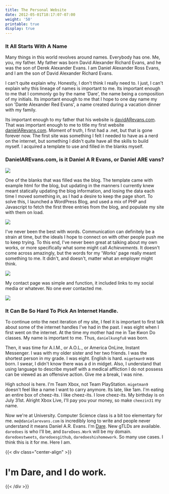 ```yaml
---
title: The Personal Website
date: 2012-05-01T18:17:07-07:00
weight: '50'
printable: true
display: true
---
```

### It All Starts With A Name

Many things in this world revolves around names. Everybody has one. Me, you, my father. My father was born David Alexander Richard Evans, and he was the son of Derek Alexander Evans. I am Daniel Alexander Ross Evans, and I am the son of David Alexander Richard Evans. 

I can't quite explain why. Honestly, I don't think I really need to. I just, I can't explain why this lineage of names is important to me. Its important enough to me that I commonly go by the name 'Dare', the name being a composition of my initials. Its important enough to me that I hope to one day name my son 'Dante Alexander Red Evans', a name created during a vacation dinner with my family.

Its important enough to my father that his website is [davidARevans.com](http://davidarevans.com). That was important enough to me to title my first website [danielARevans.com](http://danielarevans.com). Moment of truth, I first had a .net, but that is gone forever now. The first site was something I felt I needed to have as a nerd on the internet, but something I didn't quite have all the skills to build myself. I acquired a template to use and filled in the blanks myself.

### DanielAREvans.com, is it Daniel A R Evans, or Daniel ARE vans?

![](picturelink)

One of the blanks that was filled was the blog. The template came with example html for the blog, but updating in the manners I currently knew meant statically updating the blog information, and losing the data each time I moved something in, as I had a desire to keep the page short. To solve this, I launched a WordPress Blog, and used a mix of PHP and Javascript to fetch the first three entries from the blog, and populate my site with them on load.

![](picturelink)

I've never been the best with words. Communication can definitely be a strain at time, but the ideals I hope to connect on with other people push me to keep trying. To this end, I've never been great at talking about my own works, or more specifically what some might call _Achievements._ It doesn't come across amazingly, but the words for my 'Works' page really meant something to me. It didn't, and doesn't, matter what an employer might think.

![](worksPictureLink)

My contact page was simple and function, it included links to my social media or whatever. No one ever contacted me.

![](contactPictureLink)

### It Can Be So Hard To Pick An Internet Handle.

To continue onto the next iteration of my site, I feel it is important to first talk about some of the internet handles I've had in the past. I was eight when I first went on the internet. At the time my mother had me in Tae Kwon Do classes. My name is important to me. Thus, `danielkungfu8` was born. 

Then, it was time for A.I.M., or A.O.L., or America OnLine, Instant Messenger. I was with my older sister and her two friends. I was the shortest person in my grade. I was eight. English is hard. `migetman9` was born. I swear, I didn't know there was a d in midget. Also, I understand that using language to describe myself with a medical affliction I do not possess can be viewed as an offensive action. Give me a break, I was nine. 

High school is here. I'm Team Xbox, not Team PlayStation. `migetman9` doesn't feel like a name I want to carry anymore. Its late, like 1am. I'm eating an entire box of cheez-its. I like cheez-its. I love cheez-its. My birthday is on July 31st. Alright Xbox Live, I'll pay you your money, so make `cheezin31` my name. 

Now we're at University. Computer Science class is a bit too elementary for me. `me@danielarevans.com` is incredibly long to write and people never understand it means Daniel A.R. Evans. I'm [Dare](/project/magfest). New gTLDs are available. `daredoes` is who I'll be, and `DareDoes.Work` will be my domain. `daredoestweets`, `daredoesgithub`, `daredoeshishomework`. So many use cases. I think this is it for me. Here I am.

{{< div class="center-align" >}}
# I'm Dare, and I do work.
{{< /div >}}
